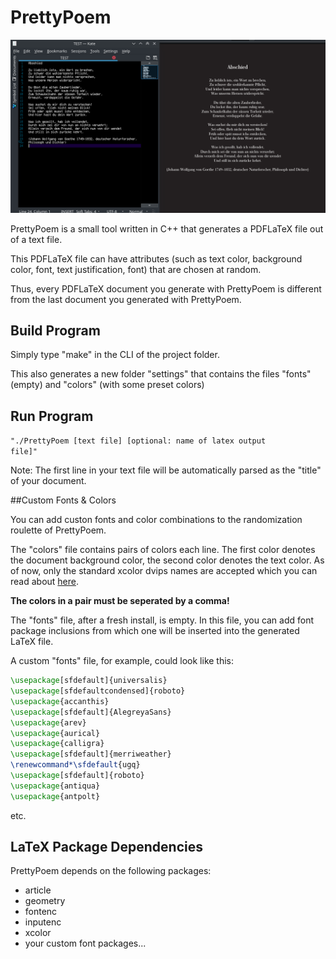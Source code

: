 # PrettyPoem

![preview pic](preview.png)

PrettyPoem is a small tool written in C++ that generates a PDFLaTeX file out of a text file.

This PDFLaTeX file can have attributes (such as text color, background color, font, text justification, font) that are chosen at random.

Thus, every PDFLaTeX document you generate with PrettyPoem is different from the last document you generated with PrettyPoem.

## Build Program
Simply type "make" in the CLI of the project folder.

This also generates a new folder "settings" that contains the files "fonts" (empty) and "colors" (with some preset colors)

## Run Program

<code>"./PrettyPoem [text file] [optional: name of latex output file]"</code>

Note: The first line in your text file will be automatically parsed as the "title" of your document.

##Custom Fonts & Colors

You can add custon fonts and color combinations to the randomization roulette of PrettyPoem.

The "colors" file contains pairs of colors each line. 
The first color denotes the document background color, the second color denotes the text color.
As of now, only the standard xcolor dvips names are accepted which you can read about [here](https://en.wikibooks.org/wiki/LaTeX/Colors#The_68_standard_colors_known_to_dvips).

**The colors in a pair must be seperated by a comma!**

The "fonts" file, after a fresh install, is empty. 
In this file, you can add font package inclusions from which one will be inserted into the generated LaTeX file.

A custom "fonts" file, for example, could look like this:

```latex
\usepackage[sfdefault]{universalis}
\usepackage[sfdefaultcondensed]{roboto}
\usepackage{accanthis}
\usepackage[sfdefault]{AlegreyaSans}
\usepackage{arev}
\usepackage{aurical}
\usepackage{calligra}
\usepackage[sfdefault]{merriweather}
\renewcommand*\sfdefault{ugq}
\usepackage[sfdefault]{roboto}
\usepackage{antiqua}
\usepackage{antpolt}
```

etc.

## LaTeX Package Dependencies

PrettyPoem depends on the following packages:

* article
* geometry
* fontenc
* inputenc
* xcolor
* your custom font packages...
